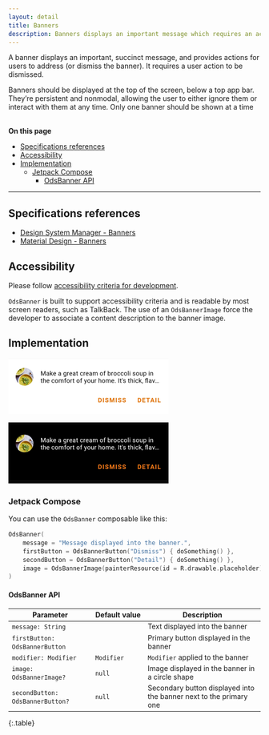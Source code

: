 ```yaml
---
layout: detail
title: Banners
description: Banners displays an important message which requires an action to be dismissed.
---
```


A banner displays an important, succinct message, and provides actions for users to address (or dismiss the banner).
It requires a user action to be dismissed.

Banners should be displayed at the top of the screen, below a top app bar. They’re persistent and nonmodal, allowing the user to either ignore them or interact with them at any time.
Only one banner should be shown at a time

<br>**On this page**

* [Specifications references](#specifications-references)
* [Accessibility](#accessibility)
* [Implementation](#implementation)
    * [Jetpack Compose](#jetpack-compose)
        * [OdsBanner API](#odsbanner-api)

---

## Specifications references

- [Design System Manager - Banners](https://system.design.orange.com/0c1af118d/p/19a040-banners/b/497b77)
- [Material Design - Banners](https://m2.material.io/components/banners)

## Accessibility

Please follow [accessibility criteria for development](https://a11y-guidelines.orange.com/en/mobile/android/development/).

`OdsBanner` is built to support accessibility criteria and is readable by most screen readers, such as TalkBack. The use of an `OdsBannerImage` force the developer to associate a content description to the banner image.

## Implementation

![Banner light](images/banner_light.png)

![Banner dark](images/banner_dark.png)

### Jetpack Compose

You can use the `OdsBanner` composable like this:

```kotlin
OdsBanner(
    message = "Message displayed into the banner.",
    firstButton = OdsBannerButton("Dismiss") { doSomething() },
    secondButton = OdsBannerButton("Detail") { doSomething() },
    image = OdsBannerImage(painterResource(id = R.drawable.placeholder), "")
)
```

#### OdsBanner API

Parameter | Default&nbsp;value | Description
-- | -- | --
`message: String` | | Text displayed into the banner
`firstButton: OdsBannerButton` | | Primary button displayed in the banner
`modifier: Modifier` | `Modifier` | `Modifier` applied to the banner
`image: OdsBannerImage?` | `null` | Image displayed in the banner in a circle shape
`secondButton: OdsBannerButton?` | `null` | Secondary button displayed into the banner next to the primary one
{:.table}
